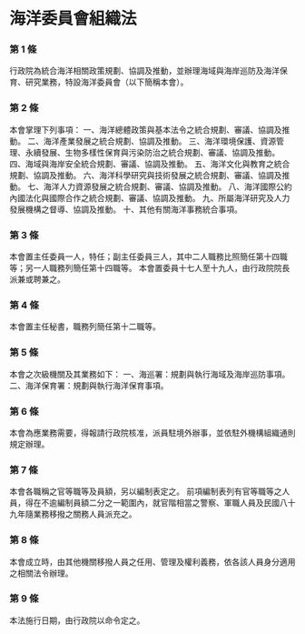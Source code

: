 # 海洋委員會組織法

### 第 1 條

行政院為統合海洋相關政策規劃、協調及推動，並辦理海域與海岸巡防及海洋保育、研究業務，特設海洋委員會（以下簡稱本會）。

### 第 2 條

本會掌理下列事項：
一、海洋總體政策與基本法令之統合規劃、審議、協調及推動。
二、海洋產業發展之統合規劃、協調及推動。
三、海洋環境保護、資源管理、永續發展、生物多樣性保育與污染防治之統合規劃、審議、協調及推動。
四、海域與海岸安全統合規劃、審議、協調及推動。
五、海洋文化與教育之統合規劃、協調及推動。
六、海洋科學研究與技術發展之統合規劃、審議、協調及推動。
七、海洋人力資源發展之統合規劃、審議、協調及推動。
八、海洋國際公約內國法化與國際合作之統合規劃、審議、協調及推動。
九、所屬海洋研究及人力發展機構之督導、協調及推動。
十、其他有關海洋事務統合事項。

### 第 3 條

本會置主任委員一人，特任；副主任委員三人，其中二人職務比照簡任第十四職等；另一人職務列簡任第十四職等。
本會置委員十七人至十九人，由行政院院長派兼或聘兼之。

### 第 4 條

本會置主任秘書，職務列簡任第十二職等。

### 第 5 條

本會之次級機關及其業務如下：
一、海巡署：規劃與執行海域及海岸巡防事項。
二、海洋保育署：規劃與執行海洋保育事項。

### 第 6 條

本會為應業務需要，得報請行政院核准，派員駐境外辦事，並依駐外機構組織通則規定辦理。

### 第 7 條

本會各職稱之官等職等及員額，另以編制表定之。
前項編制表列有官等職等之人員，得在不逾編制員額二分之一範圍內，就官階相當之警察、軍職人員及民國八十九年隨業務移撥之關務人員派充之。

### 第 8 條

本會成立時，由其他機關移撥人員之任用、管理及權利義務，依各該人員身分適用之相關法令辦理。

### 第 9 條

本法施行日期，由行政院以命令定之。
